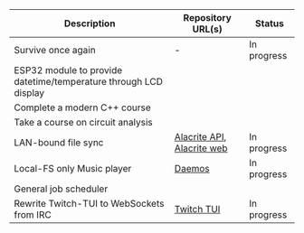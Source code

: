 [daemos]: https://github.com/Xithrius/daemos
[alacrite-api]: https://github.com/Xithrius/alacrite-api
[alacrite-web]: https://github.com/Xithrius/alacrite-web
[twitch-tui]: https://github.com/Xithrius/twitch-tui

| Description                                                      | Repository URL(s)                                          | Status      |
| ---------------------------------------------------------------- | ---------------------------------------------------------- | ----------- |
| Survive once again                                               | -                                                          | In progress |
| ESP32 module to provide datetime/temperature through LCD display |                                                            |             |
| Complete a modern C++ course                                     |                                                            |             |
| Take a course on circuit analysis                                |                                                            |             |
| LAN-bound file sync                                              | [Alacrite API][alacrite-api], [Alacrite web][alacrite-web] | In progress |
| Local-FS only Music player                                       | [Daemos][daemos]                                           | In progress |
| General job scheduler                                            |                                                            |             |
| Rewrite Twitch-TUI to WebSockets from IRC                        | [Twitch TUI](twitch-tui)                                   | In progress |
